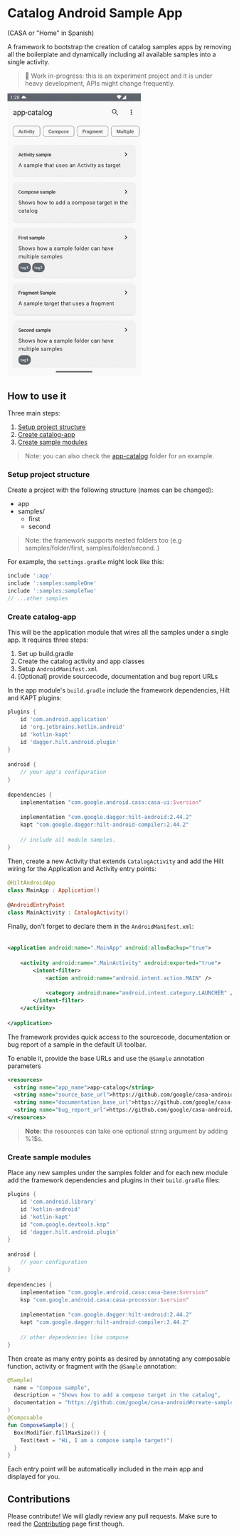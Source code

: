 # Catalog Android Sample App

(CASA or "Home" in Spanish)

A framework to bootstrap the creation of catalog samples apps by removing all the boilerplate and
dynamically including all available samples into a single activity.

> 🚧 Work in-progress: this is an experiment project and it is under heavy development,
> APIs might change frequently.

<img
alt="Shows the sample app of the framework in action"
src="casa-showcase.gif"
title="Framework showcase"
width="300"
/>

## How to use it

Three main steps:

1. [Setup project structure](#setup-project-structure)
2. [Create catalog-app](#create-catalog-app)
3. [Create sample modules](#create-sample-modules)

> Note: you can also check the [app-catalog](app-catalog) folder for an example.

### Setup project structure

Create a project with the following structure (names can be changed):

- app
- samples/
    - first
    - second

> Note: the framework supports nested folders too (e.g samples/folder/first,
> samples/folder/second..)

For example, the `settings.gradle` might look like this:

```groovy
include ':app'
include ':samples:sampleOne'
include ':samples:sampleTwo'
// ...other samples
```

### Create catalog-app

This will be the application module that wires all the samples under a single app. It requires
three steps:

1. Set up build.gradle
2. Create the catalog activity and app classes
3. Setup `AndroidManifest.xml`
4. [Optional] provide sourcecode, documentation and bug report URLs

In the app module's `build.gradle` include the framework dependencies, Hilt and KAPT plugins:

```groovy
plugins {
    id 'com.android.application'
    id 'org.jetbrains.kotlin.android'
    id 'kotlin-kapt'
    id 'dagger.hilt.android.plugin'
}

android {
    // your app's configuration
}

dependencies {
    implementation "com.google.android.casa:casa-ui:$version"

    implementation "com.google.dagger:hilt-android:2.44.2"
    kapt "com.google.dagger:hilt-android-compiler:2.44.2"

    // include all module samples.
}
```

Then, create a new Activity that extends `CatalogActivity` and add the Hilt wiring for the
Application and Activity entry points:

```kotlin
@HiltAndroidApp
class MainApp : Application()

@AndroidEntryPoint
class MainActivity : CatalogActivity()
```

Finally, don't forget to declare them in the `AndroidManifest.xml`:

```xml

<application android:name=".MainApp" android:allowBackup="true">

    <activity android:name=".MainActivity" android:exported="true">
        <intent-filter>
            <action android:name="android.intent.action.MAIN" />

            <category android:name="android.intent.category.LAUNCHER" />
        </intent-filter>
    </activity>

</application>
```

The framework provides quick access to the sourcecode, documentation or bug report of a sample in
the default UI toolbar. 

To enable it, provide the base URLs and use the `@Sample` annotation parameters

```xml
<resources>
  <string name="app_name">app-catalog</string>
  <string name="source_base_url">https://github.com/google/casa-android/tree/main/app-catalog/samples/%1$s</string>
  <string name="documentation_base_url">https://github.com/google/casa-android</string>
  <string name="bug_report_url">https://github.com/google/casa-android/issues/new?assignees=&amp;labels=&amp;template=bug_report.md&amp;title=%1$s</string>
</resources>
```

> **Note:** the resources can take one optional string argument by adding %1$s.   

### Create sample modules

Place any new samples under the samples folder and for each new module add the framework
dependencies and plugins in their `build.gradle` files:

```groovy
plugins {
    id 'com.android.library'
    id 'kotlin-android'
    id 'kotlin-kapt'
    id "com.google.devtools.ksp"
    id 'dagger.hilt.android.plugin'
}

android {
    // your configuration
}

dependencies {
    implementation "com.google.android.casa:casa-base:$version"
    ksp "com.google.android.casa:casa-processor:$version"

    implementation "com.google.dagger:hilt-android:2.44.2"
    kapt "com.google.dagger:hilt-android-compiler:2.44.2"

    // other dependencies like compose
}
```

Then create as many entry points as desired by annotating any composable function, activity or
fragment with the `@Sample` annotation:

```kotlin
@Sample(
  name = "Compose sample",
  description = "Shows how to add a compose target in the catalog",
  documentation = "https://github.com/google/casa-android#create-sample-modules"
)
@Composable
fun ComposeSample() {
  Box(Modifier.fillMaxSize()) {
    Text(text = "Hi, I am a compose sample target!")
  }
}
```

Each entry point will be automatically included in the main app and displayed for you.

## Contributions

Please contribute! We will gladly review any pull requests.
Make sure to read the [Contributing](CONTRIBUTING.md) page first though.
